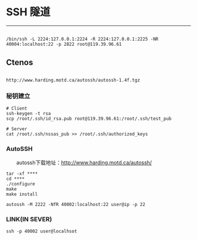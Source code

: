 # SSH 隧道
***
##
```
/bin/ssh -L 2224:127.0.0.1:2224 -R 2224:127.0.0.1:2225 -NR 40004:localhost:22 -p 2822 root@119.39.96.61
```

## Ctenos
##
```
http://www.harding.motd.ca/autossh/autossh-1.4f.tgz
```

### 秘钥建立
```
# Client
ssh-keygen -t rsa
scp /root/.ssh/id_rsa.pub root@119.39.96.61:/root/.ssh/test_pub

# Server
cat /root/.ssh/nssas_pub >> /root/.ssh/authorized_keys
```

### AutoSSH
&ensp;&ensp;&ensp;&ensp;autossh下载地址：http://www.harding.motd.ca/autossh/

```
tar -xf ****
cd ****
./configure
make
make install
```

```
autossh -M 2222 -NfR 40002:localhost:22 user@ip -p 22
```

### LINK(IN SEVER)
```
ssh -p 40002 user@localhsot
```

